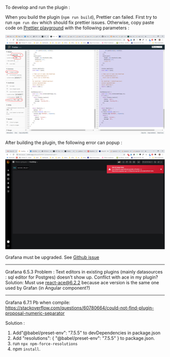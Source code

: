 To develop and run the plugin : 

When you build the plugin (`npm run build`), Prettier can failed. First try to run `npm run dev` which should fix prettier issues.
Otherwise, copy paste code on [Prettier playground](https://prettier.io/playground/) with the following parameters :

![Prettier parameters](img2.png)


After building the plugin, the following error can popup :

![Build error](img1.png)

Grafana must be upgraded. See [Github issue](https://github.com/grafana/grafana/issues/21770)

-----
Grafana 6.5.3
Problem : Text editors in existing plugins (mainly datasources : sql editor for Postgres) doesn't show up. Conflict with ace in my plugin?
Solution: Must use react-ace@6.2.2 because ace version is the same one used by Grafan (in Angular component?)

-----
Grafana 6.7.1
Pb when compile:
https://stackoverflow.com/questions/60780664/could-not-find-plugin-proposal-numeric-separator

Solution :
1. Add"@babel/preset-env": "7.5.5" to devDependencies in package.json
2. Add "resolutions": {
"@babel/preset-env": "7.5.5"
} to package.json.
3. run `npx npm-force-resolutions`
4. npm `install`.